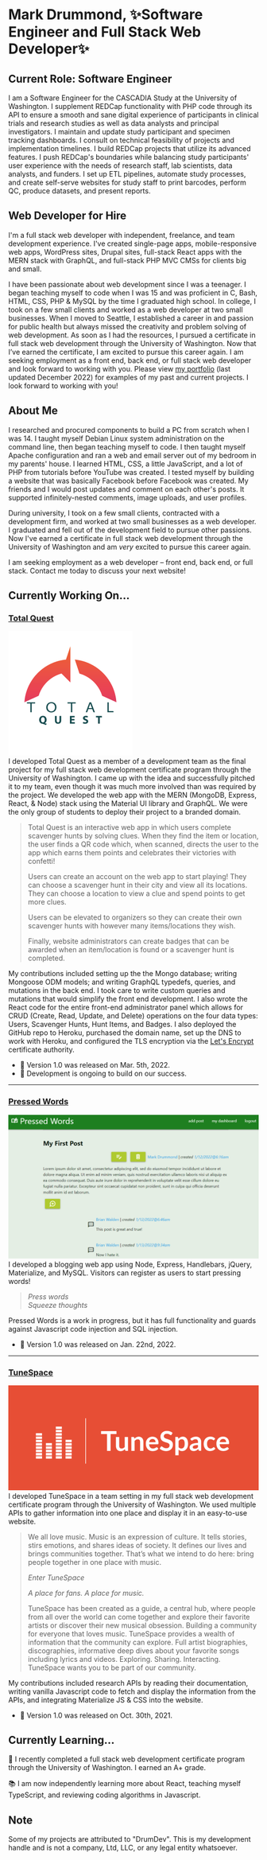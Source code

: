 # Mark Drummond, ✨Software Engineer and Full Stack Web Developer✨

## Current Role: Software Engineer
I am a Software Engineer for the CASCADIA Study at the University of Washington. I supplement REDCap functionality with PHP code through its API to ensure a smooth and sane digital experience of participants in clinical trials and research studies as well as data analysts and principal investigators. I maintain and update study participant and specimen tracking dashboards. I consult on technical feasibility of projects and implementation timelines. I build REDCap projects that utilize its advanced features. I push REDCap's boundaries while balancing study participants' user experience with the needs of research staff, lab scientists, data analysts, and funders. I set up ETL pipelines, automate study processes, and create self-serve websites for study staff to print barcodes, perform QC, produce datasets, and present reports.

## Web Developer for Hire
I'm a full stack web developer with independent, freelance, and team development experience. I've created single-page apps, mobile-responsive web apps, WordPress sites, Drupal sites, full-stack React apps with the MERN stack with GraphQL, and full-stack PHP MVC CMSs for clients big and small.

I have been passionate about web development since I was a teenager. I began teaching myself to code when I was 15 and was proficient in C, Bash, HTML, CSS, PHP & MySQL by the time I graduated high school. In college, I took on a few small clients and worked as a web developer at two small businesses. When I moved to Seattle, I established a career in and passion for public health but always missed the creativity and problem solving of web development. As soon as I had the resources, I pursued a certificate in full stack web development through the University of Washington. Now that I’ve earned the certificate, I am excited to pursue this career again. I am seeking employment as a front end, back end, or full stack web developer and look forward to working with you. Please view [my portfolio](http://www.markdrummond.me) (last updated December 2022) for examples of my past and current projects. I look forward to working with you!

## About Me
I researched and procured components to build a PC from scratch when I was 14. I taught myself Debian Linux system administration on the command line, then began teaching myself to code. I then taught myself Apache configuration and ran a web and email server out of my bedroom in my parents' house. I learned HTML, CSS, a little JavaScript, and a lot of PHP from tutorials before YouTube was created. I tested myself by building a website that was basically Facebook before Facebook was created. My friends and I would post updates and comment on each other's posts. It supported infinitely-nested comments, image uploads, and user profiles.

During university, I took on a few small clients, contracted with a development firm, and worked at two small businesses as a web developer. I graduated and fell out of the development field to pursue other passions. Now I've earned a certificate in full stack web development through the University of Washington and am _very_ excited to pursue this career again.

I am seeking employment as a web developer – front end, back end, or full stack. Contact me today to discuss your next website!

## Currently Working On...
### [Total Quest](https://www.totalquest.us)
![Total Quest Logo](./assets/img/total-quest.png)\
I developed Total Quest as a member of a development team as the final project for my full stack web development certificate program through the University of Washington. I came up with the idea and successfully pitched it to my team, even though it was much more involved than was required by the project. We developed the web app with the MERN (MongoDB, Express, React, & Node) stack using the Material UI library and GraphQL. We were the only group of students to deploy their project to a branded domain.

> Total Quest is an interactive web app in which users complete scavenger hunts by solving clues. When they find the item or location, the user finds a QR code which, when scanned, directs the user to the app which earns them points and celebrates their victories with confetti!
>
> Users can create an account on the web app to start playing! They can choose a scavenger hunt in their city and view all its locations. They can choose a location to view a clue and spend points to get more clues.
>
> Users can be elevated to organizers so they can create their own scavenger hunts with however many items/locations they wish.
>
> Finally, website administrators can create badges that can be awarded when an item/location is found or a scavenger hunt is completed.

My contributions included setting up the the Mongo database; writing Mongoose ODM models; and writing GraphQL typedefs, queries, and mutations in the back end. I took care to write custom queries and mutations that would simplify the front end development. I also wrote the React code for the entire front-end administrator panel which allows for CRUD (Create, Read, Update, and Delete) operations on the four data types: Users, Scavenger Hunts, Hunt Items, and Badges. I also deployed the GitHub repo to Heroku, purchased the domain name, set up the DNS to work with Heroku, and configured the TLS encryption via the [Let's Encrypt](https://letsencrypt.org/) certificate authority.

- 👯 Version 1.0 was released on Mar. 5th, 2022.
- 🌱 Development is ongoing to build on our success.

---

### [Pressed Words](http://blog.markdrummond.me/)
![Pressed Words Screen shot](./assets/img/pressed-words.png)
I developed a blogging web app using Node, Express, Handlebars, jQuery, Materialize, and MySQL. Visitors can register as users to start pressing words!

> _Press words_\
>_Squeeze thoughts_

Pressed Words is a work in progress, but it has full functionality and guards against Javascript code injection and SQL injection.

- 👯 Version 1.0 was released on Jan. 22nd, 2022.

---

### [TuneSpace](https://mjamesd.github.io/crispy-happiness/)
![TuneSpace Logo](./assets/img/TuneSpace.png)
I developed TuneSpace in a team setting in my full stack web development certificate program through the University of Washington. We used multiple APIs to gather information into one place and display it in an easy-to-use website.

>We all love music. Music is an expression of culture. It tells stories, stirs emotions, and shares ideas of society. It defines our lives and brings communities together. That’s what we intend to do here: bring people together in one place with music.
>
> _Enter TuneSpace_
>
>_A place for fans. A place for music._
>
>TuneSpace has been created as a guide, a central hub, where people from all over the world can come together and explore their favorite artists or discover their new musical obsession.  Building a community for everyone that loves music. TuneSpace provides a wealth of information that the community can explore. Full artist biographies, discographies, informative deep dives about your favorite songs including lyrics and videos.
>Exploring. Sharing. Interacting. TuneSpace wants you to be part of our community.

My contributions included research APIs by reading their documentation, writing vanilla Javascript code to fetch and display the information from the APIs, and integrating Materialize JS & CSS into the website.
- 👯 Version 1.0 was released on Oct. 30th, 2021.

## Currently Learning...
 🎉 I recently completed a full stack web development certificate program through the University of Washington. I earned an A+ grade.

📚 I am now independently learning more about React, teaching myself TypeScript, and reviewing coding algorithms in Javascript.

## Note
Some of my projects are attributed to "DrumDev". This is my development handle and is not a company, Ltd, LLC, or any legal entity whatsoever.
